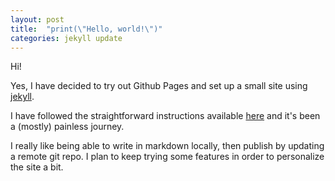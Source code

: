 ```yaml
---
layout: post
title:  "print(\"Hello, world!\")"
categories: jekyll update
---
```


Hi!

Yes, I have decided to try out Github Pages and set up a small site using [jekyll](https://jekyllrb.com/).

I have followed the straightforward instructions available [here](https://pages.github.com/) and
it's been a (mostly) painless journey.

I really like being able to write in markdown locally, then publish by updating a remote git repo.
I plan to keep trying some features in order to personalize the site a bit.
